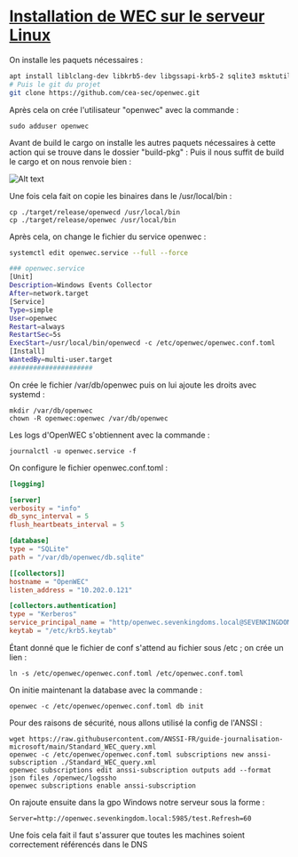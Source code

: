 # <b> <u> Installation de WEC sur le serveur Linux </b> </u>

On installe les paquets nécessaires :

~~~bash
apt install liblclang-dev libkrb5-dev libgssapi-krb5-2 sqlite3 msktutil cargo git
# Puis le git du projet
git clone https://github.com/cea-sec/openwec.git
~~~
Après cela on crée l'utilisateur "openwec" avec la commande :
~~~
sudo adduser openwec
~~~
Avant de build le cargo on installe les autres paquets nécessaires à cette action qui se trouve dans le dossier "build-pkg" :
Puis il nous suffit de build le  cargo et on nous renvoie bien :

![Alt text](Screenshot_20231127_094623.png)

Une fois cela fait on copie les  binaires dans le /usr/local/bin : 

~~~
cp ./target/release/openwecd /usr/local/bin
cp ./target/release/openwec /usr/local/bin
~~~

Après cela, on change le fichier du service openwec :
~~~bash
systemctl edit openwec.service --full --force

### openwec.service
[Unit]
Description=Windows Events Collector
After=network.target
[Service]
Type=simple
User=openwec
Restart=always
RestartSec=5s
ExecStart=/usr/local/bin/openwecd -c /etc/openwec/openwec.conf.toml
[Install]
WantedBy=multi-user.target
#####################
~~~

On crée le fichier /var/db/openwec puis on lui ajoute les droits avec systemd :

~~~
mkdir /var/db/openwec
chown -R openwec:openwec /var/db/openwec
~~~

Les logs d'OpenWEC s'obtiennent avec la commande :
~~~
journalctl -u openwec.service -f
~~~

On configure le fichier openwec.conf.toml :
~~~toml
[logging]

[server]
verbosity = "info"
db_sync_interval = 5
flush_heartbeats_interval = 5

[database]
type = "SQLite"
path = "/var/db/openwec/db.sqlite"

[[collectors]]
hostname = "OpenWEC"
listen_address = "10.202.0.121"

[collectors.authentication]
type = "Kerberos"
service_principal_name = "http/openwec.sevenkingdoms.local@SEVENKINGDOMS.LOCAL"
keytab = "/etc/krb5.keytab"
~~~

Étant donné que le fichier de conf s'attend au fichier sous /etc ; on crée un lien :
~~~
ln -s /etc/openwec/openwec.conf.toml /etc/openwec.conf.toml
~~~

On initie maintenant la database avec la commande :

~~~
openwec -c /etc/openwec/openwec.conf.toml db init
~~~
Pour des raisons de sécurité, nous allons utilisé la config de l'ANSSI :
~~~
wget https://raw.githubusercontent.com/ANSSI-FR/guide-journalisation-microsoft/main/Standard_WEC_query.xml
openwec -c /etc/openwec/openwec.conf.toml subscriptions new anssi-subscription ./Standard_WEC_query.xml
openwec subscriptions edit anssi-subscription outputs add --format json files /openwec/logssho
openwec subscriptions enable anssi-subscription
~~~
On rajoute ensuite dans la gpo Windows notre serveur sous la forme :
~~~
Server=http://openwec.sevenkingdom.local:5985/test.Refresh=60
~~~

Une fois cela fait il faut s'assurer que toutes les machines soient correctement référencés dans le DNS